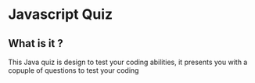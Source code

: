 # Javascript Quiz

## What is it ?

 This Java quiz is design to test your coding abilities, it presents you with a copuple of questions to test your coding 

 